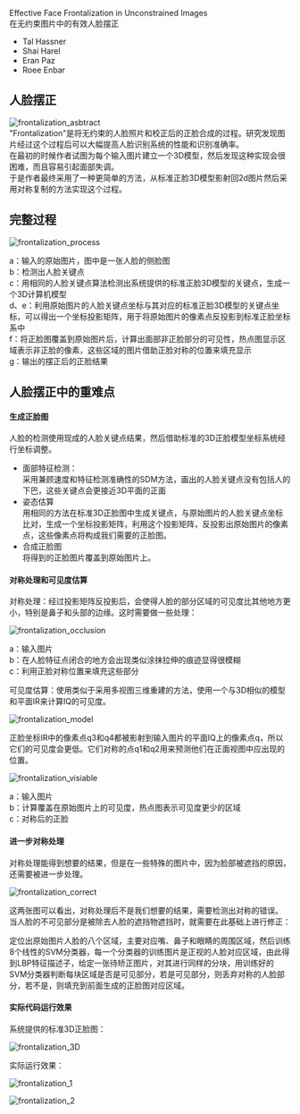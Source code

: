 Effective Face Frontalization in Unconstrained Images  
在无约束图片中的有效人脸摆正
* Tal Hassner   
* Shai Harel   
* Eran Paz
* Roee Enbar

## 人脸摆正

![frontalization_asbtract](imgs/frontalization_asbtract.png)  
"Frontalization"是将无约束的人脸照片和校正后的正脸合成的过程。研究发现图片经过这个过程后可以大幅提高人脸识别系统的性能和识别准确率。  
在最初的时候作者试图为每个输入图片建立一个3D模型，然后发现这种实现会很困难，而且容易引起面部失调。  
于是作者最终采用了一种更简单的方法，从标准正脸3D模型影射回2d图片然后采用对称复制的方法实现这个过程。    

## 完整过程

![frontalization_process](imgs/frontalization_process.png)

a：输入的原始图片，图中是一张人脸的侧脸图  
b：检测出人脸关键点  
c：用相同的人脸关键点算法检测出系统提供的标准正脸3D模型的关键点，生成一个3D计算机模型  
d、e：利用原始图片的人脸关键点坐标与其对应的标准正脸3D模型的关键点坐标，可以得出一个坐标投影矩阵，用于将原始图片的像素点反投影到标准正脸坐标系中    
f：将正脸图覆盖到原始图片后，计算出面部非正脸部分的可见性，热点图显示区域表示非正脸的像素，这些区域的图片借助正脸对称的位置来填充显示  
g：输出的摆正后的正脸结果

## 人脸摆正中的重难点

#### 生成正脸图
人脸的检测使用现成的人脸关键点结果，然后借助标准的3D正脸模型坐标系统经行坐标调整。
* 面部特征检测：  
采用兼顾速度和特征检测准确性的SDM方法，画出的人脸关键点没有包括人的下巴，这些关键点会更接近3D平面的正面
* 姿态估算  
用相同的方法在标准3D正脸图中生成关键点，与原始图片的人脸关键点坐标比对，生成一个坐标投影矩阵，利用这个投影矩阵，反投影出原始图片的像素点，这些像素点将构成我们需要的正脸图。
* 合成正脸图  
 将得到的正脸图片覆盖到原始图片上。

#### 对称处理和可见度估算
对称处理：经过投影矩阵反投影后，会使得人脸的部分区域的可见度比其他地方更小，特别是鼻子和头部的边缘。这时需要做一些处理：  

![frontalization_occlusion](imgs/frontalization_occlusion.png)

a：输入图片  
b：在人脸特征点闭合的地方会出现类似涂抹拉伸的痕迹显得很模糊  
c：利用正脸对称位置来填充这些部分

可见度估算：使用类似于采用多视图三维重建的方法，使用一个与3D相似的模型和平面IR来计算IQ的可见度。

![frontalization_model](imgs/frontalization_model.png)

正脸坐标IR中的像素点q3和q4都被影射到输入图片的平面IQ上的像素点q，所以它们的可见度会更低。它们对称的点q1和q2用来预测他们在正面视图中应出现的位置。

![frontalization_visiable](imgs/frontalization_visiable.png)

a：输入图片  
b：计算覆盖在原始图片上的可见度，热点图表示可见度更少的区域  
c：对称后的正脸  
#### 进一步对称处理
对称处理能得到想要的结果，但是在一些特殊的图片中，因为脸部被遮挡的原因，还需要被进一步处理。

![frontalization_correct](imgs/frontalization_correct.png)

这两张图可以看出，对称处理后不是我们想要的结果，需要检测出对称的错误。  
当人脸的不可见部分是被除去人脸的遮挡物遮挡时，就需要在此基础上进行修正：

定位出原始图片人脸的八个区域，主要对应嘴、鼻子和眼睛的周围区域，然后训练8个线性的SVM分类器，每一个分类器的训练图片是正视的人脸对应区域，由此得到LBP特征描述子，给定一张待矫正图片，对其进行同样的分块，用训练好的SVM分类器判断每块区域是否是可见部分，若是可见部分，则丢弃对称的人脸部分，若不是，则填充到前面生成的正脸图对应区域。

#### 实际代码运行效果
系统提供的标准3D正脸图：  

![frontalization_3D](imgs/frontalization_3D.png)

实际运行效果：  

![frontalization_1](imgs/frontalization_1.jpg)

![frontalization_2](imgs/frontalization_2.jpg)
